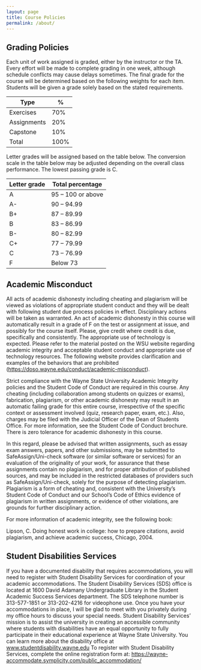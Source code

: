 ```yaml
---
layout: page
title: Course Policies
permalink: /about/
---
```


## Grading Policies
Each unit of work assigned is graded, either by the instructor or the TA. Every effort will be made to complete grading in one week, although schedule conflicts may cause delays sometimes. The final grade for the course will be determined based on the following weights for each item. Students will be given a grade solely based on the stated requirements.

| Type	 | %  |
| -------| -------|
| Exercises |	70% |
| Assignments |	20% |
| Capstone | 10% |
| Total	  | 100% |


Letter grades will be assigned based on the table below. The conversion scale in the table below may be adjusted depending on the overall class performance. The lowest passing grade is C.

| Letter grade | Total percentage  |
|--------------|-------------------|
| A            | 95 – 100 or above |
| A-           | 90 – 94.99        |
| B+           | 87 – 89.99        |
| B            | 83 – 86.99        |
| B-           | 80 – 82.99        |
| C+           | 77 – 79.99        |
| C            | 73 – 76.99        |
| F            | Below 73          |

## Academic Misconduct
All acts of academic dishonesty including cheating and plagiarism will be viewed as violations of appropriate student conduct and they will be dealt with following student due process policies in effect. Disciplinary actions will be taken as warranted. An act of academic dishonesty in this course will automatically result in a grade of F on the test or assignment at issue, and possibly for the course itself. Please, give credit where credit is due, specifically and consistently. The appropriate use of technology is expected. Please refer to the material posted on the WSU website regarding academic integrity and acceptable student conduct and appropriate use of technology resources. The following website provides clarification and examples of the behaviors that are prohibited (https://doso.wayne.edu/conduct/academic-misconduct).

Strict compliance with the Wayne State University Academic Integrity policies and the Student Code of Conduct are required in this course. Any cheating (including collaboration among students on quizzes or exams), fabrication, plagiarism, or other academic dishonesty may result in an automatic failing grade for this entire course, irrespective of the specific context or assessment involved (quiz, research paper, exam, etc.). Also, charges may be filed with the Judicial Officer of the Dean of Students Office. For more information, see the Student Code of Conduct brochure. There is zero tolerance for academic dishonesty in this course.

In this regard, please be advised that written assignments, such as essay exam answers, papers, and other submissions, may be submitted to SafeAssign/Uni-check software (or similar software or services) for an evaluation of the originality of your work, for assurance that these assignments contain no plagiarism, and for proper attribution of published sources, and may be included in the restricted databases of providers such as SafeAssign/Uni-check, solely for the purpose of detecting plagiarism. Plagiarism is a form of cheating and, consistent with the University’s Student Code of Conduct and our School’s Code of Ethics evidence of plagiarism in written assignments, or evidence of other violations, are grounds for further disciplinary action.

For more information of academic integrity, see the following book:

Lipson, C. Doing honest work in college: how to prepare citations, avoid plagiarism, and achieve academic success, Chicago, 2004.

## Student Disabilities Services
If you have a documented disability that requires accommodations, you will need to register with Student Disability Services for coordination of your academic accommodations. The Student Disability Services (SDS) office is located at 1600 David Adamany Undergraduate Library in the Student Academic Success Services department. The SDS telephone number is 313-577-1851 or 313-202-4216 for videophone use. Once you have your accommodations in place, I will be glad to meet with you privately during my office hours to discuss your special needs. Student Disability Services’ mission is to assist the university in creating an accessible community where students with disabilities have an equal opportunity to fully participate in their educational experience at Wayne State University. You can learn more about the disability office at www.studentdisability.wayne.edu To register with Student Disability Services, complete the online registration form at: https://wayne-accommodate.symplicity.com/public_accommodation/
